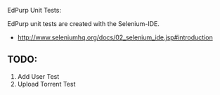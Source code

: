 EdPurp Unit Tests:

EdPurp unit tests are created with the Selenium-IDE.

* http://www.seleniumhq.org/docs/02_selenium_ide.jsp#introduction

## TODO:
1. Add User Test
2. Upload Torrent Test

